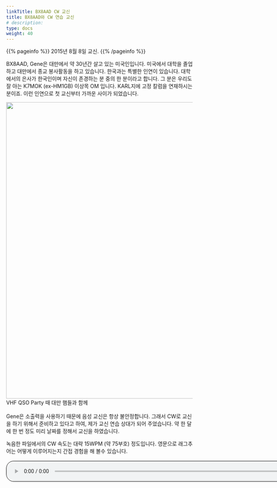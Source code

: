 ```yaml
---
linkTitle: BX8AAD CW 교신
title: BX8AAD와 CW 연습 교신
# description:
type: docs
weight: 40
---
```


{{% pageinfo %}}
2015년 8월 8일 교신.
{{% /pageinfo %}}

BX8AAD, Gene은 대만에서 약 30년간 살고 있는 미국인입니다. 미국에서 대학을 졸업하고 대만에서 종교 봉사활동을 하고 있습니다. 한국과는 특별한 인연이 있습니다. 대학에서의 은사가 한국인이며 자신이 존경하는 분 중의 한 분이라고 합니다. 그 분은 우리도 잘 아는 K7MOK (ex-HM1GB) 이상목 OM 입니다. KARL지에 고정 칼럼을 연재하시는 분이죠. 이런 인연으로 첫 교신부터 가까운 사이가 되었습니다.

<img src="/recording/img/bx8aad.png"  style="width:600px;height:800"><br>
VHF QSO Party 때 대만 햄들과 함께<br>
<br>
Gene은 소출력을 사용하기 때문에 음성 교신은 항상 불안정합니다. 그래서 CW로 교신을 하기 위해서 준비하고 있다고 하여, 제가 교신 연습 상대가 되어 주었습니다. 약 한 달에 한 번 정도 미리 날짜를 정해서 교신을 하였습니다.

녹음한 파일에서의 CW 속도는 대략 15WPM (약 75부호) 정도입니다. 영문으로 래그추어는 어떻게 이루어지는지 간접 경험을 해 볼수 있습니다.
<br>
<br>
<audio style="width: 850px; border: 1px solid black; border-radius: 20px;"
src="https://blog.kakaocdn.net/dn/Mn8Ji/btrGEwqY2i6/oUigilETq2qBuMZkB5UUH1/tfile.mp3"
controls></audio>
<br><br>



